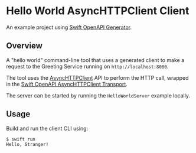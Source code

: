 # Hello World AsyncHTTPClient Client

An example project using [Swift OpenAPI Generator](https://github.com/apple/swift-openapi-generator).

## Overview

A "hello world" command-line tool that uses a generated client to make a request to the Greeting Service running on `http://localhost:8080`.

The tool uses the [AsyncHTTPClient](https://github.com/swift-server/async-http-client) API to perform the HTTP call, wrapped in the [Swift OpenAPI AsyncHTTPClient Transport](https://github.com/swift-server/swift-openapi-async-http-client).

The server can be started by running the `HelloWorldServer` example locally.

## Usage

Build and run the client CLI using:

```
$ swift run
Hello, Stranger!
```
